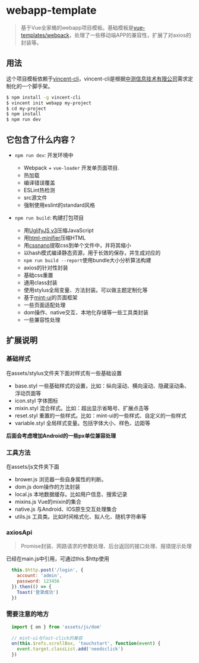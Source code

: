 # webapp-template

> 基于Vue全家桶的webapp项目模板。基础模板是[vue-templates/webpack](https://github.com/vuejs-templates/webpack)，处理了一些移动端APP的兼容性，扩展了对axios的封装等。

## 用法

这个项目模板依赖于[vincent-cli](https://www.npmjs.com/)，vincent-cli是根据[中测信息技术有限公司](http://www.iwiteks.com)需求定制化的一个脚手架。

``` bash
$ npm install -g vincent-cli
$ vincent init webapp my-project
$ cd my-project
$ npm install
$ npm run dev
```

## 它包含了什么内容？

- `npm run dev`: 开发环境中
  - Webpack + `vue-loader` 开发单页面项目.
  - 热加载
  - 编译错误覆盖
  - ESLint热检测
  - src源文件
  - 强制使用eslint的standard风格

- `npm run build`: 构建打包项目
  - 用[UglifyJS v3](https://github.com/mishoo/UglifyJS2/tree/harmony)压缩JavaScript
  - 用[html-minifier](https://github.com/kangax/html-minifier)压缩HTML
  - 用[cssnano](https://github.com/ben-eb/cssnano)提取css到单个文件中，并将其缩小
  - 以hash模式编译静态资源，用于长效的保存，并生成对应的
  - `npm run build --report`使用bundle大小分析算法构建
  - axios的针对性封装
  - 基础css重置
  - 通用class封装
  - 使用stylus全局变量、方法封装。可以做主题定制化等
  - 基于[mint-ui](http://mint-ui.github.io)的页面框架
  - 一些页面适配处理
  - dom操作、native交互、本地化存储等一些工具类封装
  - 一些兼容性处理

## 扩展说明

### 基础样式
  在assets/stylus文件夹下面对样式有一些基础设置

  - base.styl 一些基础样式的设置，比如：纵向滚动、横向滚动、隐藏滚动条、浮动页面等
  - icon.styl 字体图标
  - mixin.styl 混合样式。比如：超出显示省略号、扩展点击等
  - reset.styl 重置的一些样式。比如：mint-ui的一些样式、自定义的一些样式
  - variable.styl 全局样式变量。包括字体大小、样色、边距等

  **后面会考虑增加Android的一些px单位兼容处理**

### 工具方法
  在assets/js文件夹下面

  - brower.js 浏览器一些自身属性的判断。
  - dom.js dom操作的方法封装
  - local.js 本地数据缓存。比如用户信息、搜索记录
  - mixins.js Vue的mixin的集合
  - native.js 与Android、IOS原生交互处理集合
  - utils.js 工具类。比如时间格式化、拟人化、随机字符串等

### axiosApi 
  > Promise封装、网路请求的参数处理、后台返回的接口处理、报错提示处理
  
  已经在main.js中引用，可通过this.$http使用
  ``` js
    this.$http.post('/login', {
      account: 'admin',
      password: 123456
    }).then(() => {
      Toast('登录成功')
    })
  ```
### 需要注意的地方

  ```js
    import { on } from 'assets/js/dom'
    
    // mint-ui与fast-click的兼容
    on(this.$refs.scrollBox, 'touchstart', function(event) {
      event.target.classList.add('needsclick')
    })
  ```